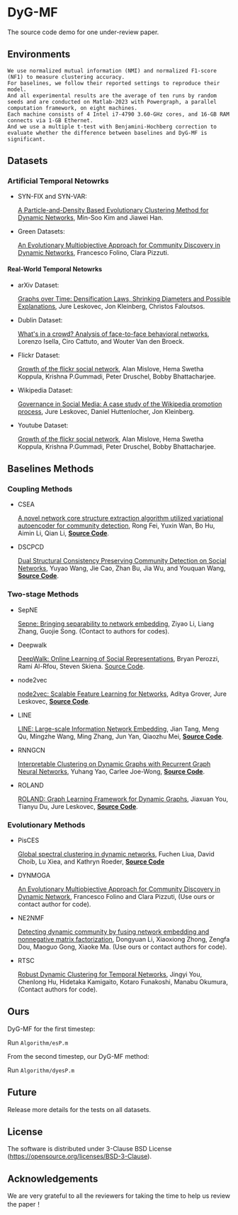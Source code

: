 # DyG-MF
The source code demo for one under-review paper.  



## Environments

```
We use normalized mutual information (NMI) and normalized F1-score (NF1) to measure clustering accuracy. 
For baselines, we follow their reported settings to reproduce their model. 
And all experimental results are the average of ten runs by random seeds and are conducted on Matlab-2023 with Powergraph, a parallel computation framework, on eight machines. 
Each machine consists of 4 Intel i7-4790 3.60-GHz cores, and 16-GB RAM connects via 1-GB Ethernet. 
And we use a multiple t-test with Benjamini-Hochberg correction to evaluate whether the difference between baselines and DyG-MF is significant.
```

## Datasets

### Artificial Temporal Netowrks

- SYN-FIX and SYN-VAR:
  
  [A Particle-and-Density Based Evolutionary Clustering Method for Dynamic Networks](http://www.vldb.org/pvldb/vol2/vldb09-404.pdf), Min-Soo Kim and Jiawei Han.

- Green Datasets:

  [An Evolutionary Multiobjective Approach for Community Discovery in Dynamic Networks](https://staff.icar.cnr.it/pizzuti/pubblicazioni/TKDE2014.pdf), Francesco Folino, Clara Pizzuti.

#### Real-World Temporal Netowrks

- arXiv Dataset:

  [Graphs over Time: Densification Laws, Shrinking Diameters and Possible Explanations](https://www.cs.cornell.edu/home/kleinber/kdd05-time.pdf), Jure Leskovec, Jon Kleinberg, Christos Faloutsos.

- Dublin Dataset:

  [What's in a crowd? Analysis of face-to-face behavioral networks](https://arxiv.org/pdf/1006.1260.pdf), Lorenzo Isella, Ciro Cattuto, and Wouter Van den Broeck.


- Flickr Dataset:

  [Growth of the flickr social network](https://dl.acm.org/doi/pdf/10.1145/1397735.1397742), Alan Mislove, Hema Swetha Koppula, Krishna P.Gummadi, Peter Druschel, Bobby Bhattacharjee.


- Wikipedia Dataset:

  [Governance in Social Media: A case study of the Wikipedia promotion process](https://www.cs.cornell.edu/home/kleinber/icwsm10-govern.pdf), Jure Leskovec, Daniel Huttenlocher, Jon Kleinberg.

- Youtube Dataset:

  [Growth of the flickr social network](https://dl.acm.org/doi/pdf/10.1145/1397735.1397742), Alan Mislove, Hema Swetha Koppula, Krishna P.Gummadi, Peter Druschel, Bobby Bhattacharjee.





## Baselines Methods

### Coupling Methods
- CSEA

  [A novel network core structure extraction algorithm utilized variational autoencoder for community detection](https://www.sciencedirect.com/science/article/pii/S0957417423002762), Rong Fei, Yuxin Wan, Bo Hu, Aimin Li, Qian Li, **[Source Code](https://github.com/PeterWana/CSEA)**.

- DSCPCD

  [Dual Structural Consistency Preserving Community Detection on Social Networks](https://ieeexplore.ieee.org/stamp/stamp.jsp?tp=&arnumber=10017356),  Yuyao Wang, Jie Cao, Zhan Bu, Jia Wu, and Youquan Wang, **[Source Code](https://github.com/wyy-cs/DSCPCD)**.

### Two-stage Methods
- SepNE

  [Sepne: Bringing separability to network embedding](https://arxiv.org/pdf/1811.05614.pdf), Ziyao Li, Liang Zhang, Guojie Song. (Contact to authors for codes).
  
- Deepwalk

  [DeepWalk: Online Learning of Social Representations](https://arxiv.org/pdf/1403.6652.pdf), Bryan Perozzi, Rami Al-Rfou, Steven Skiena. [Source Code](https://github.com/phanein/deepwalk).

- node2vec

  [node2vec: Scalable Feature Learning for Networks](https://arxiv.org/pdf/1607.00653.pdf), Aditya Grover, Jure Leskovec, **[Source Code](https://github.com/aditya-grover/node2vec)**.

- LINE

  [LINE: Large-scale Information Network Embedding](https://arxiv.org/pdf/1503.03578.pdf), Jian Tang, Meng Qu, Mingzhe Wang, Ming Zhang, Jun Yan, Qiaozhu Mei, **[Source Code](https://github.com/tangjianpku/LINE)**.
  
- RNNGCN 

  [Interpretable Clustering on Dynamic Graphs with Recurrent Graph Neural Networks](https://arxiv.org/pdf/2012.08740.pdf), Yuhang Yao, Carlee Joe-Wong, **[Source Code](https://github.com/yh-yao/InterpretableClustering)**.

- ROLAND

  [ROLAND: Graph Learning Framework for Dynamic Graphs](https://arxiv.org/pdf/2208.07239.pdf), Jiaxuan You, Tianyu Du, Jure Leskovec, **[Source Code](https://github.com/snap-stanford/roland)**.

### Evolutionary Methods
- PisCES

  [Global spectral clustering in dynamic networks](https://www.pnas.org/doi/epdf/10.1073/pnas.1718449115), Fuchen Liua, David Choib, Lu Xiea, and Kathryn Roeder, **[Source Code](https://github.com/letitiaLiu/PisCES)**

- DYNMOGA

  [An Evolutionary Multiobjective Approach for Community Discovery in Dynamic Network](https://ieeexplore.ieee.org/stamp/stamp.jsp?tp=&arnumber=6573961&tag=1), Francesco Folino and Clara Pizzuti, (Use ours or contact author for code).

- NE2NMF

  [Detecting dynamic community by fusing network embedding and nonnegative matrix factorization](https://www.sciencedirect.com/science/article/pii/S0950705121002240),  Dongyuan Li, Xiaoxiong Zhong, Zengfa Dou, Maoguo Gong, Xiaoke Ma. (Use ours or contact authors for code).
  
- RTSC

  [Robust Dynamic Clustering for Temporal Networks](https://dl.acm.org/doi/pdf/10.1145/3459637.3482473), Jingyi You, Chenlong Hu, Hidetaka Kamigaito, Kotaro Funakoshi, Manabu Okumura, (Contact authors for code).


  

## Ours 

DyG-MF for the first timestep:

Run `Algorithm/esP.m`

From the second timestep, our DyG-MF method:

Run `Algorithm/dyesP.m`


## Future

Release more details for the tests on all datasets. 

## License

The software is distributed under 3-Clause BSD License (https://opensource.org/licenses/BSD-3-Clause).

## Acknowledgements

We are very grateful to all the reviewers for taking the time to help us review the paper！

